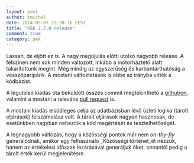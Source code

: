 ```yaml
---
layout: post
author: tmichel
date: 2014-05-07 23:38:16 CEST
title: "PÉK 2.7.0 release"
comment: true
category: pek
---
```


Lassan, de eljött ez is. A nagy megújulás előtti utolsó nagyobb release. A felszínen nem sok minden változott, inkább a motorháztető alatt takarítottunk megint. Még mindig az egyszerűség és karbantarthatóság a vesszőparipánk. A mostani változtatások is ebbe az irányba vitték a kódbázist.

A legutolsó kiadás óta beküldött összes commit megtekinthető a [githubon][1], valamint a mostani a releváns [pull request][2] is.

A mostani kiadás elsődleges célja az adatbázisban lévő üzleti logika (tárolt eljárások) felszámolása volt. A tárolt eljárások nagyon hasznosak, de esetünkben nagyban nehezítik a kód megértését és tesztelhetőségét.

A legnagyobb változás, hogy a közösségi pontok már nem _on-thy-fly_ generálódnak, amikor egy felhasználó _Közösségi történet_ét nézzük, hanem az értékelési időszak lezárásával generáljuk őket, onnantól pedig a tárolt érték kerül megjelenítésre.

[1]: https://github.com/kir-dev/korok/compare/60e0dfa66e7c12722188108159c1c50402ee0e90...sch-pek-2.7.0
[2]: https://github.com/kir-dev/korok/pull/92
